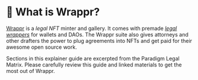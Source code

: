# 🤷 What is Wrappr?

[Wrappr](https://app.wrappr.wtf/) is a *legal NFT* minter and gallery. It comes with premade *[legal wrappers](https://www.paradigm.xyz/2022/06/legal-options-for-daos)* for wallets and DAOs. The Wrappr suite also gives attorneys and other drafters the power to plug agreements into NFTs and get paid for their awesome open source work.

Sections in this explainer guide are excerpted from the Paradigm Legal Matrix. Please carefully review this guide and linked materials to get the most out of Wrappr.
